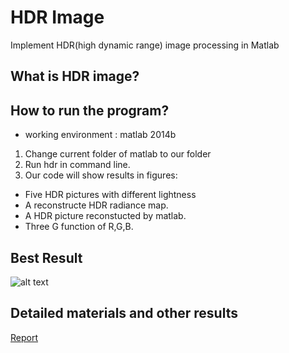 # HDR Image
Implement HDR(high dynamic range) image processing in Matlab

## What is HDR image?

## How to run the program?
- working environment : matlab 2014b
1. Change current folder of matlab to our folder
2. Run hdr in command line. 
3. Our code will show results in figures:
  - Five HDR pictures with different lightness
  - A reconstructe HDR radiance map.
  - A HDR picture reconstucted by matlab.
  - Three G function of R,G,B.

## Best Result
![alt text](https://github.com/eric-yyjau/HDR_image/blob/master/Best_result.bmp)

## Detailed materials and other results
[Report](https://github.com/eric-yyjau/HDR_image/blob/master/VFX_HW1_HDR_report(2).pdf)

